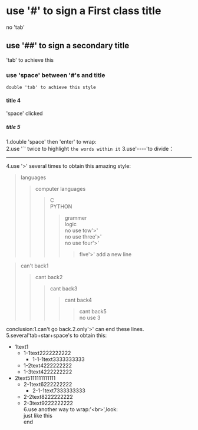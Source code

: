 # use '#' to sign a First class title
no 'tab' 
## use '##' to sign a secondary title
  'tab' to achieve this 
### use 'space' between '#'s and title
    double 'tab' to achieve this style
#### title 4
 'space' clicked
##### title 5
1.double 'space' then 'enter' to wrap:  
2.use '\`' twice to highlight `the words within it` 
3.use'\----'to divide： 

----
4.use '\>' several times to obtain this amazing style:
>languages  
>>computer languages  
>>>C  
>>>PYTHON  
>>>>grammer  
>>>>logic  
>>no use tow'\>'  
>>>no use three'\>'  
>>>>no use four'\>'  
>>>>>five'\>' add a new line<br>


>can't back1<br>
>>cant back2<br>
>>>cant back3<br>
>>>>cant back4<br>
>>>>>cant back5<br>
>>>no use 3<br>
>
conclusion:1.can't go back.2.only'\>' can end these lines.<br>
5.several'tab+star+space's to obtain this:<br> 
* 1text1<br>
  * 1-1text2222222222<br>
    * 1-1-1text3333333333<br>
  * 1-2text4222222222<br> 
  * 1-3text4222222222<br>
* 2text5111111111111<br>
  * 2-1text6222222222<br>
    * 2-1-1text7333333333<br>
  * 2-2text8222222222<br> 
  * 2-3text9222222222<br>
6.use another way to wrap:'\<br>',look:<br>
just like this<br>
end
